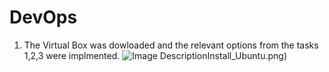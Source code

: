 # DevOps

1. The Virtual Box was dowloaded and the relevant options from the tasks 1,2,3 were implmented.
   ![Image Description](DevOps/images/2)Install_Ubuntu.png)
